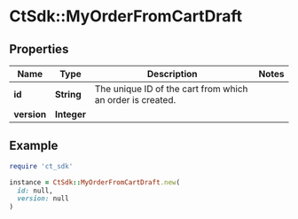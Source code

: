 # CtSdk::MyOrderFromCartDraft

## Properties

| Name | Type | Description | Notes |
| ---- | ---- | ----------- | ----- |
| **id** | **String** | The unique ID of the cart from which an order is created. |  |
| **version** | **Integer** |  |  |

## Example

```ruby
require 'ct_sdk'

instance = CtSdk::MyOrderFromCartDraft.new(
  id: null,
  version: null
)
```

